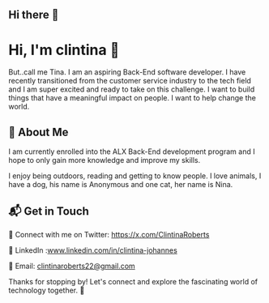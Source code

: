 ## Hi there 👋
# Hi, I'm clintina 👋
But..call me Tina. I am an aspiring Back-End software developer. I have recently transitioned from the customer service industry to the tech field and I am super excited and ready to take on this challenge. I want to build things that have a meaningful impact on people. I want to help change the world.

## 🚀 About Me
I am currently enrolled into the ALX Back-End development program and I hope to only gain more knowledge and improve my skills. 

I enjoy being outdoors, reading and getting to know people. I love animals, I have a dog, his name is Anonymous and one cat, her name is Nina.  

## 📬 Get in Touch
🌱  Connect with me on Twitter: https://x.com/ClintinaRoberts 

🌱 LinkedIn :www.linkedin.com/in/clintina-johannes

🌱 Email: clintinaroberts22@gmail.com 

Thanks for stopping by! Let's connect and explore the fascinating world of technology together. 🚀

